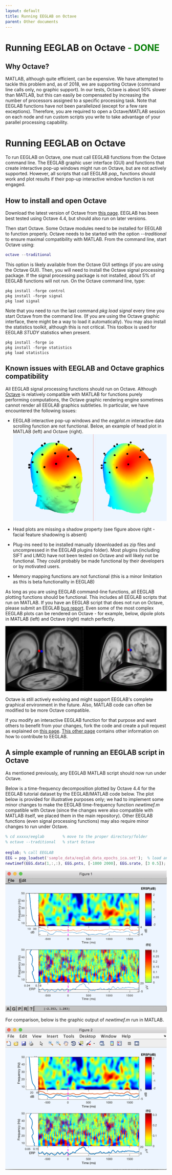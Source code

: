 ```yaml
---
layout: default
title: Running EEGLAB on Octave
parent: Other documents
---
```

Running EEGLAB on Octave <span style="color: green">- DONE</span>
====

Why Octave?
---

MATLAB, although quite efficient,
can be expensive. 
We have attempted to tackle this problem and, as of 2018, we are supporting Octave (command line calls only, no graphic support). In our
tests, Octave is about 50% slower than MATLAB, but this can easily be
compensated by increasing the number of processors assigned to a
specific processing task. Note that EEGLAB functions have not been
parallelized (except for a few rare exceptions). Therefore, you are required
to open a Octave/MATLAB session on each node and run custom scripts you
write to take advantage of your parallel processing capability.

# Running EEGLAB on Octave


To run EEGLAB on Octave, one must call EEGLAB functions from the Octave
command line. The EEGLAB graphic user interface (GUI) and functions that
create interactive pop-up windows might run on Octave, but are not actively supported. However,
all scripts that call EEGLAB <em>pop_</em> functions should work and
plot results if their pop-up interactive window function is not engaged.

How to install and open Octave
------------------------------

Download the latest version of Octave from [this
page](https://www.gnu.org/software/octave/download.html). EEGLAB has
been best tested using Octave 4.4, but should also run on later
versions.

Then start Octave. Some Octave modules need to be installed for EEGLAB
to function properly. Octave needs to be started with the option
<em>--traditional</em> to ensure maximal compatibility with MATLAB. From
the command line, start Octave using:


``` matlab
octave --traditional
```


This option is likely available from the Octave GUI settings (if you are
using the Octave GUI). Then, you will need to install the Octave signal
processing package. If the signal processing package is not installed,
about 5% of EEGLAB functions will not run. On the Octave command line,
type:

```
pkg install -forge control
pkg install -forge signal
pkg load signal
```

Note that you need to run the last command <em>pkg load signal</em>
every time you start Octave from the command line. (If you are using the
Octave graphic interface, there might be a way to load it automatically).
You may also install the statistics toolkit, although this is not
critical. This toolbox is used for EEGLAB *STUDY* statistics when present.

```
pkg install -forge io
pkg install -forge statistics
pkg load statistics
```

Known issues with EEGLAB and Octave graphics compatibility
----------------------------------------------------------

All EEGLAB signal processing functions should run on Octave. Although
[Octave](http://www.gnu.org/software/octave/) is relatively compatible
with MATLAB for functions purely performing computations, the Octave
graphic rendering engine sometimes cannot render all EEGLAB graphics subtleties. In particular, we have encountered the following
issues:



-   EEGLAB interactive pop-up windows and the *eegplot.m* interactive data
    scrolling function are not functional. Below, an example of head plot in MATLAB
(left) and Octave (right).
![](/assets/images/Octave_headplot.png)

-   Head plots are missing a shadow property (see figure above right -
    facial feature shadowing is absent)
-   Plug-ins need to be installed manually (downloaded as zip files and
    uncompressed in the EEGLAB plugins folder). Most plugins (including
    SIFT and LIMO) have not been tested on Octave and will likely not be
    functional. They could probably be made functional by their
    developers or by motivated users.
-   Memory mapping functions are not functional (this is a minor
    limitation as this is beta functionality in EEGLAB)

As long as you are using EEGLAB command-line functions, all EEGLAB
plotting functions should be functional. This includes all EEGLAB
scripts that run on MATLAB. If you have an EEGLAB script that does not
run on Octave, please submit an EEGLAB [bug report](/others/EEGLAB_Bugs.html).
Even some of the most complex EEGLAB plots can be rendered on Octave -
for example, below, dipole plots in MATLAB (left)
and Octave (right) match perfectly.


 ![dipole in matlab and octave](/assets/images/Eeglab_dipoles_matlab_octave.png)

Octave is still actively evolving and might support EEGLAB's complete
graphical environment in the future. Also, MATLAB code can often be modified
to be more Octave compatible. 

If you modify an interactive EEGLAB
function for that purpose and want others to benefit from your changes,
fork the code and create a pull request as explained on [this
page](/others/Fork_the_EEGLAB_repository.html). [This other 
page](/tutorials/misc/Contributing_to_EEGLAB.html) contains other
information on how to contribute to EEGLAB.

A simple example of running an EEGLAB script in Octave
----------------------------------------------

As mentioned previously, any EEGLAB MATLAB script should now run under
Octave.

Below is a time-frequency decomposition plotted by Octave 4.4 for the
EEGLAB tutorial dataset by the EEGLAB/MATLAB code below. The plot below
is provided for illustrative purposes only; we had to implement some
minor changes to make the EEGLAB time-frequency function *newtimef.m*
compatible with Octave (since the changes were also compatible with
MATLAB itself, we placed them in the main repository). Other EEGLAB
functions (even signal processing functions) may also require
minor changes to run under Octave.

``` matlab
% cd xxxxx/eeglab        % move to the proper directory/folder
% octave --traditional   % start Octave

eeglab; % call EEGLAB
EEG = pop_loadset('sample_data/eeglab_data_epochs_ica.set');  % load an EEGLAB dataset
newtimef(EEG.data(1,:,:), EEG.pnts, [-1000 2000], EEG.srate, [3 0.5]); % compute and plot a trial-average ERSP
```

![](/assets/images/Octave2.png)

For comparison, below is the graphic output of *newtimef.m* run in MATLAB.

![600px\|EEGLAB newtimef output](/assets/images/Eeglab_newtimef2.png)

